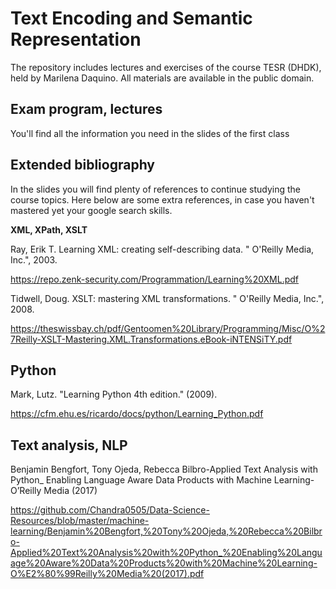 # Text Encoding and Semantic Representation

The repository includes lectures and exercises of the course TESR (DHDK), held by Marilena Daquino. All materials are available in the public domain.

## Exam program, lectures 

You'll find all the information you need in the slides of the first class

## Extended bibliography

In the slides you will find plenty of references to continue studying the course topics. Here below are some extra references, in case you haven't mastered yet your google search skills.

**XML, XPath, XSLT**

Ray, Erik T. Learning XML: creating self-describing data. " O'Reilly Media, Inc.", 2003. 

https://repo.zenk-security.com/Programmation/Learning%20XML.pdf

Tidwell, Doug. XSLT: mastering XML transformations. " O'Reilly Media, Inc.", 2008.

https://theswissbay.ch/pdf/Gentoomen%20Library/Programming/Misc/O%27Reilly-XSLT-Mastering.XML.Transformations.eBook-iNTENSiTY.pdf 

## Python

Mark, Lutz. "Learning Python 4th edition." (2009).

https://cfm.ehu.es/ricardo/docs/python/Learning_Python.pdf 

## Text analysis, NLP

Benjamin Bengfort, Tony Ojeda, Rebecca Bilbro-Applied Text Analysis with Python_ Enabling Language Aware Data Products with Machine Learning-O’Reilly Media (2017)

https://github.com/Chandra0505/Data-Science-Resources/blob/master/machine-learning/Benjamin%20Bengfort,%20Tony%20Ojeda,%20Rebecca%20Bilbro-Applied%20Text%20Analysis%20with%20Python_%20Enabling%20Language%20Aware%20Data%20Products%20with%20Machine%20Learning-O%E2%80%99Reilly%20Media%20(2017).pdf

